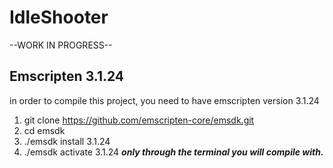 
# IdleShooter

--WORK IN PROGRESS--

## Emscripten 3.1.24  
in order to compile this project, you need to have emscripten version 3.1.24

1. git clone https://github.com/emscripten-core/emsdk.git  
2. cd emsdk  
3. ./emsdk install 3.1.24  
4. ./emsdk activate 3.1.24 ***only through the terminal you will compile with.***  
